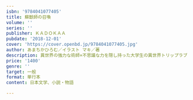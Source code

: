 ```yaml
---
isbn: '9784041077405'
title: 蘇獣師の召喚
volume: ''
series: ''
publisher: ＫＡＤＯＫＡＡ
pubdate: '2018-12-01'
cover: 'https://cover.openbd.jp/9784041077405.jpg'
author: あまちかひろむ／イラスト マキ／著
description: 異世界の強力な術師×不思議な力を隠し持った大学生の異世界トリップラブ
price: '1400'
genre: ''
target: 一般
format: 単行本
content: 日本文学、小説・物語

---
```

